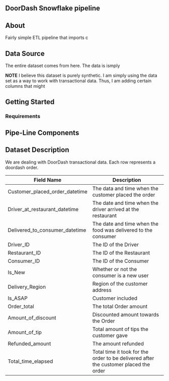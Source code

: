 ## DoorDash Snowflake pipeline


## About 

Fairly simple ETL pipeline that imports c 



## Data Source


The entire dataset comes from <a ahref = "">here.</a> The data is ismply

<b>NOTE</b> I believe this dataset is purely synthetic. I am simply using the data set as a way to work with transactional data. Thus, I am adding certain columns that might 



## Getting Started




### Requirements






## Pipe-Line Components





## Dataset Description

We are dealing with DoorDash transactional data. Each row represents a doordash order.




| Field Name      | Description |
| ----------- | ----------- |
| Customer_placed_order_datetime      | The data and time when the customer placed the order |
| Driver_at_restaurant_datetime  | The date and time when the driver arrived at the restaurant|
| Delivered_to_consumer_datetime   | The date and time when the food was delivered to the consumer    |
| Driver_ID   | The ID of the Driver      |
| Restaurant_ID  | The ID of the Restaurant      |
| Consumer_ID  | The ID of the Consumer    |
| Is_New  |  Whether or not the consumer is a new user |
| Delivery_Region  | Region of the customer address |
| Is_ASAP | Customer included|
| Order_total | The total Order amount  |
| Amount_of_discount | Discounted amount towards the Order | 
| Amount_of_tip| Total amount of tips the customer gave|
| Refunded_amount | The amount refunded  | 
| Total_time_elapsed | Total time it took for the order to be delivered after the customer placed the order | 



